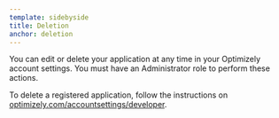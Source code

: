 ```yaml
---
template: sidebyside
title: Deletion
anchor: deletion
---
```


You can edit or delete your application at any time in your Optimizely account settings. You must have an Administrator role to perform these actions.

<div class="lego-attention lego-attention--warning push--bottom">To delete a registered application, follow the instructions on <a target="_blank" href="https://www.optimizely.com/accountsettings/developer">optimizely.com/accountsettings/developer</a>.</div>
